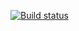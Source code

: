 [![Build status](https://ci.appveyor.com/api/projects/status/dllger9k6jc8sh4g/branch/main?svg=true)](https://ci.appveyor.com/project/DmitriyNN/postmanecho/branch/main)
